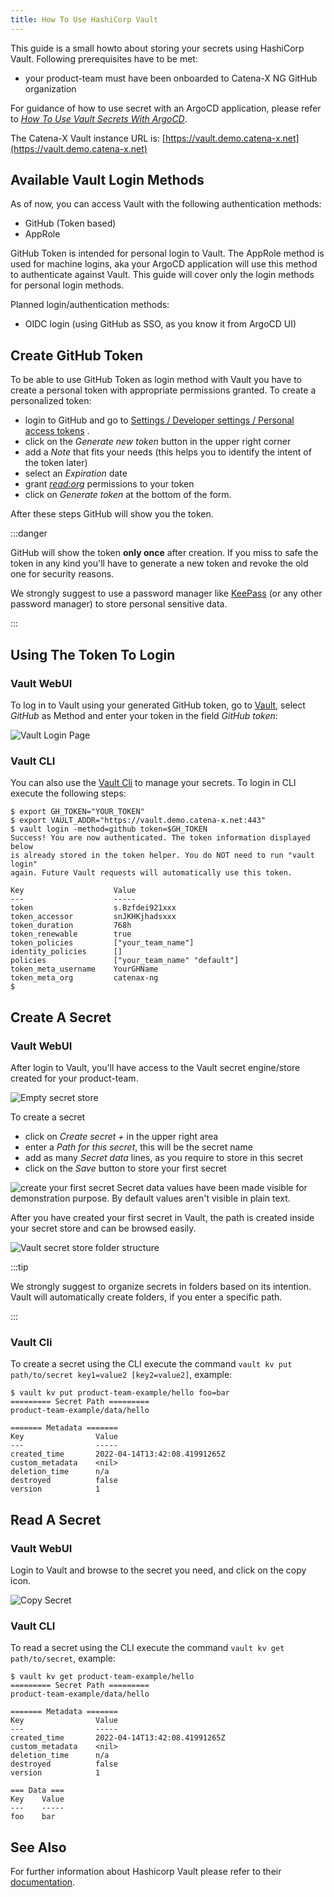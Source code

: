 ```yaml
---
title: How To Use HashiCorp Vault
---
```


This guide is a small howto about storing your secrets using HashiCorp Vault. Following prerequisites have to be
met:

- your product-team must have been onboarded to Catena-X NG GitHub organization

For guidance of how to use secret with an ArgoCD application, please refer to
[_How To Use Vault Secrets With ArgoCD_](howto-use-vault-secrets-with-argocd.md).

The Catena-X Vault instance URL is: [https://vault.demo.catena-x.net](https://vault.demo.catena-x.net)

## Available Vault Login Methods

As of now, you can access Vault with the following authentication methods:

- GitHub (Token based)
- AppRole

GitHub Token is intended for personal login to Vault. The AppRole method is used for machine logins, aka your ArgoCD
application will use this method to authenticate against Vault. This guide will cover only the login methods for
personal login methods.

Planned login/authentication methods:

- OIDC login (using GitHub as SSO, as you know it from ArgoCD UI)

## Create GitHub Token

To be able to use GitHub Token as login method with Vault you have to create a personal token with appropriate
permissions granted. To create a personalized token:

- login to GitHub and go to [Settings / Developer settings / Personal access tokens](https://github.com/settings/tokens)
  .
- click on the _Generate new token_ button in the upper right corner
- add a _Note_ that fits your needs (this helps you to identify the intent of the token later)
- select an _Expiration_ date
- grant [_read:org_](https://www.vaultproject.io/docs/auth/github) permissions to your token
- click on _Generate token_ at the bottom of the form.

After these steps GitHub will show you the token.

:::danger

GitHub will show the token **only once** after creation. If you miss to safe the token in any kind you'll have to
generate a new token and revoke the old one for security reasons.

We strongly suggest to use a password manager like [KeePass](https://keepass.info) (or any other password manager) to
store personal sensitive data.

:::

## Using The Token To Login

### Vault WebUI

To log in to Vault using your generated GitHub token, go to [Vault](https://vault.demo.catena-x.net), select
_GitHub_ as Method and enter your token in the field _GitHub token_:

![Vault Login Page](assets/vault-login-page.png)

### Vault CLI

You can also use the [Vault Cli](https://www.vaultproject.io/downloads) to manage your secrets. To login in CLI execute
the following steps:

```shell
$ export GH_TOKEN="YOUR_TOKEN"
$ export VAULT_ADDR="https://vault.demo.catena-x.net:443"
$ vault login -method=github token=$GH_TOKEN
Success! You are now authenticated. The token information displayed below
is already stored in the token helper. You do NOT need to run "vault login"
again. Future Vault requests will automatically use this token.

Key                    Value
---                    -----
token                  s.Bzfdei921xxx
token_accessor         snJKHKjhadsxxx
token_duration         768h
token_renewable        true
token_policies         ["your_team_name"]
identity_policies      []
policies               ["your_team_name" "default"]
token_meta_username    YourGHName
token_meta_org         catenax-ng
$
```

## Create A Secret

### Vault WebUI

After login to Vault, you'll have access to the Vault secret engine/store created for your product-team.

![Empty secret store](assets/vault-empty-store.png)

To create a secret

- click on _Create secret +_ in the upper right area
- enter a _Path for this secret_, this will be the secret name
- add as many _Secret data_ lines, as you require to store in this secret
- click on the _Save_ button to store your first secret

![create your first secret](assets/vault-add-first-secret.png)
Secret data values have been made visible for demonstration purpose. By default values aren't visible in plain text.

After you have created your first secret in Vault, the path is created inside your secret store and can be browsed
easily.

![Vault secret store folder structure](assets/vault-folder-structure.png)

:::tip

We strongly suggest to organize secrets in folders based on its intention. Vault will automatically create folders, if
you enter a specific path.

:::

### Vault Cli

To create a secret using the CLI execute the command `vault kv put path/to/secret key1=value2 [key2=value2]`, example:

```shell
$ vault kv put product-team-example/hello foo=bar
========= Secret Path =========
product-team-example/data/hello

======= Metadata =======
Key                Value
---                -----
created_time       2022-04-14T13:42:08.41991265Z
custom_metadata    <nil>
deletion_time      n/a
destroyed          false
version            1
```

## Read A Secret

### Vault WebUI

Login to Vault and browse to the secret you need, and click on the copy icon.

![Copy Secret](assets/vault-copy-secret-webui.png)

### Vault CLI

To read a secret using the CLI execute the command `vault kv get path/to/secret`, example:

```shell
$ vault kv get product-team-example/hello
========= Secret Path =========
product-team-example/data/hello

======= Metadata =======
Key                Value
---                -----
created_time       2022-04-14T13:42:08.41991265Z
custom_metadata    <nil>
deletion_time      n/a
destroyed          false
version            1

=== Data ===
Key    Value
---    -----
foo    bar
```

## See Also

For further information about Hashicorp Vault please refer to their [documentation](https://www.vaultproject.io/docs).
